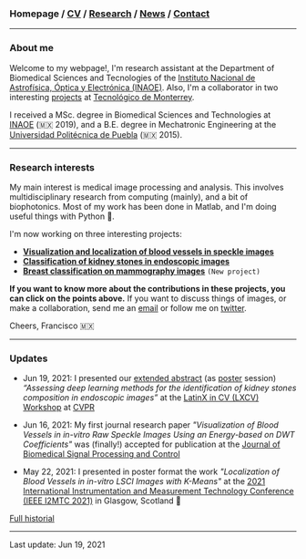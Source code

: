 ### Homepage / [CV](/brief_cv) / [Research](/research) / [News](/news) / [Contact](/contact)

---



### About me

Welcome to my webpage!, I'm research assistant at the Department of Biomedical Sciences and Tecnologies of the [Instituto Nacional de Astrofísica, Óptica y Electrónica (INAOE)](https://www.inaoep.mx). Also, I'm a collaborator in two interesting [projects](https://friscolt.github.io/research) at [Tecnológico de Monterrey](https://tec.mx/es). 

I received a MSc. degree in Biomedical Sciences and Technologies at [INAOE](https://www.inaoep.mx) (🇲🇽 2019), and a B.E. degree in Mechatronic Engineering at the [Universidad Politécnica de Puebla](http://www.uppuebla.edu.mx/joomla1/) (🇲🇽  2015). 



---

### Research interests

My main interest is medical image processing and analysis. This involves multidisciplinary research from computing (mainly), and a bit of biophotonics. Most of my work has been done in Matlab, and I'm doing useful things with Python 🐍.

I'm now working on three interesting projects:

*  [**Visualization and localization of blood vessels in speckle images**](/bloodvessels)
*  [**Classification of kidney stones in endoscopic images**](/kidneystones)
*  [**Breast classification on mammography images**](/mammography) `(New project)`

**If you want to know more about the contributions in these projects, you can click on the points above.** If you want to discuss things of images, or make a collaboration, send me an [email](mailto:francisco.lopez@inaoe.mx?subject=%20Hello,%20Francisco)  or follow me on [twitter](https://twitter.com/Friscolt).

Cheers,
Francisco 🇲🇽

---

### Updates

* Jun 19, 2021: I presented our [extended abstract](https://research.latinxinai.org/papers/cvpr/2021/pdf/6_CameraReady_06.pdf) (as [poster](https://research.latinxinai.org/papers/cvpr/2021/png/6_poster_06.png) session) *“Assessing deep learning methods for the identification of kidney stones composition in endoscopic images”* at the [LatinX in CV (LXCV) Workshop](https://www.latinxinai.org/cvpr-2021-about) at [CVPR](http://cvpr2021.thecvf.com)

* Jun 16, 2021: My first journal research paper *"Visualization of Blood Vessels in in-vitro Raw Speckle Images Using an Energy-based on DWT Coefficients"* was (finally!) accepted for publication at the [Journal of Biomedical Signal Processing and Control](https://www.journals.elsevier.com/biomedical-signal-processing-and-control)

* May 22, 2021: I presented in poster format the work  *"Localization of Blood Vessels in in-vitro LSCI Images with K-Means"* at the [2021 International Instrumentation and Measurement Technology Conference (IEEE I2MTC 2021)](https://i2mtc2021.ieee-ims.org) in Glasgow, Scotland 🏴󠁧󠁢󠁳󠁣󠁴󠁿

[Full historial](/news)

---

Last update: Jun 19, 2021 
